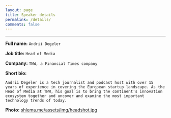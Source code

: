 ```yaml
---
layout: page
title: Speaker details
permalink: /details/
comments: false
---
```

---

**Full name:** `Andrii Degeler`

**Job title:** `Head of Media`

**Company:** `TNW, a Financial Times company`

**Short bio:** 

```
Andrii Degeler is a tech journalist and podcast host with over 15 years of experience in covering the European startup landscape. As the Head of Media at TNW, his goal is to bring the continent's innovation ecosystem together and uncover and examine the most important technology trends of today.
```

**Photo:** [shlema.me/assets/img/headshot.jpg](shlema.me/assets/img/headshot.jpg)
